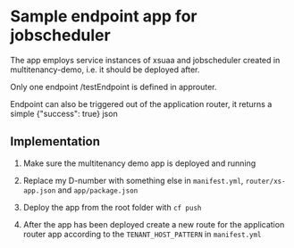 # Sample endpoint app for jobscheduler

The app employs service instances of xsuaa and jobscheduler created in multitenancy-demo, i.e. it should be deployed after.

Only one endpoint /testEndpoint is defined in approuter.

Endpoint can also be triggered out of the application router, it returns a simple {"success": true} json

## Implementation

1. Make sure the multitenancy demo app is deployed and running

2. Replace my D-number with something else in `manifest.yml`, `router/xs-app.json` and `app/package.json`

3. Deploy the app from the root folder with `cf push`

4. After the app has been deployed create a new route for the application router app according to the `TENANT_HOST_PATTERN` in `manifest.yml`